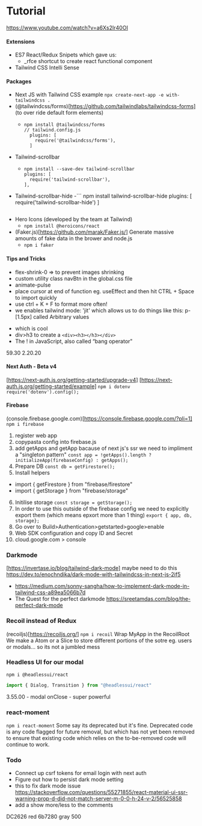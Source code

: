 # Tutorial
https://www.youtube.com/watch?v=a6Xs2Ir40OI

#### Extensions
- ES7 React/Redux Snipets which gave us:
    - _rfce shortcut to create react functional component
- Tailwind CSS Intelli Sense

#### Packages
- Next JS with Tailwind CSS example
```npx create-next-app -e with-tailwindcss .```
- (@tailwindcss/forms)[https://github.com/tailwindlabs/tailwindcss-forms] (to over ride default form elements)
  - ```
    npm install @tailwindcss/forms
    // tailwind.config.js
      plugins: [
        require('@tailwindcss/forms'),
      ]
    ```
- Tailwind-scrollbar
  - ``` 
    npm install --save-dev tailwind-scrollbar
    plugins: [
      require('tailwind-scrollbar'),
    ],
    ```
- Tailwind-scrollbar-hide
  -```
  npm install tailwind-scrollbar-hide
  plugins: [
    require('tailwind-scrollbar-hide')
  ]
  ```
- Hero Icons (developed by the team at Tailwind)
  - ```npm install @heroicons/react```
- (Faker.js)[https://github.com/marak/Faker.js/] Generate massive amounts of fake data in the brower and node.js
  - ``` npm i faker ```


#### Tips and Tricks
- flex-shrink-0 => to prevent images shrinking
- custom utility class navBtn in the global.css file
- animate-pulse
- place cursor at end of function eg. useEffect and then hit CTRL + Space to import quickly
- use ctrl + K + F to format more often!
- we enables tailwind mode: 'jit' which allows us to do things like this: p-[1.5px] called Arbitrary values
- <p className="w-14 text-xs truncate"></p> which is cool
- div>h3 to create a ```<div><h3></h3></div>```
- The ! in JavaScript, also called “bang operator"

59.30
2.20.20

#### Next Auth - Beta v4
[https://next-auth.js.org/getting-started/upgrade-v4]
[https://next-auth.js.org/getting-started/example]
``` npm i dotenv ```
``` require('dotenv').config(); ```

#### Firebase
(console.firebase.google.com)[https://console.firebase.google.com/?pli=1]
```npm i firebase```
1. register web app
2. copypasta config into firebase.js
3. add getApps and getApp bacause of next js's ssr we need to impliment a "singleton pattern" ```const app = !getApps().length ? initializeApp(firebaseConfig) : getApps();```
4. Prepare DB ```const db = getFirestore();```
5. Install helpers 
  - import { getFirestore } from "firebase/firestore"
  - import { getStorage } from "firebase/storage"
6. Initilise storage ```const storage = getStorage();```
7. In order to use this outside of the firebase config we need to explicitly export them (which means epxort more than 1 thing) ```export { app, db, storage};```
8. Go over to Build>Authentication>getstarted>google>enable
9. Web SDK configuration and copy ID and Secret
10. cloud.google.com > console

### Darkmode
[https://invertase.io/blog/tailwind-dark-mode]
maybe need to do this 
https://dev.to/enochndika/dark-mode-with-tailwindcss-in-next-js-2if5
- https://medium.com/sonny-sangha/how-to-implement-dark-mode-in-tailwind-css-a89ea5066b7d
- The Quest for the perfect darkmode https://sreetamdas.com/blog/the-perfect-dark-mode

### Recoil instead of Redux
(recoiljs)[https://recoiljs.org/]
```npm i recoil```
Wrap MyApp in the RecoilRoot
We make a Atom or a Slice to store different portions of the sotre eg. users or modals... so its not a jumbled mess

### Headless UI for our modal
```npm i @headlessui/react```
```//modal.jsx
import { Dialog, Transition } from "@headlessui/react"
```
3.55.00 - modal onClose - super powerful

### react-moment
``` npm i react-moment ```
Some say its deprecated but it's fine. Deprecated code is any code flagged for future removal, but which has not yet been removed to ensure that existing code which relies on the to-be-removed code will continue to work.

### Todo
- Connect up csrf tokens for email login with next auth
- Figure out how to persist dark mode setting
- this to fix dark mode issue https://stackoverflow.com/questions/55271855/react-material-ui-ssr-warning-prop-d-did-not-match-server-m-0-0-h-24-v-2/56525858
- add a show more/less to the comments

DC2626 red
6b7280 gray 500